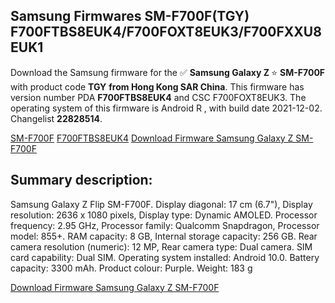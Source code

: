 <h2>Samsung Firmwares SM-F700F(TGY) F700FTBS8EUK4/F700FOXT8EUK3/F700FXXU8EUK1</h2>
Download the Samsung firmware for the ✅ <strong>Samsung Galaxy Z </strong> ⭐ <strong>SM-F700F</strong> with product code <strong>TGY</strong> <strong> from Hong Kong SAR China</strong>. This firmware has version number PDA <strong>F700FTBS8EUK4</strong> and CSC F700FOXT8EUK3. The operating system of this firmware is Android R , with build date 2021-12-02. Changelist <strong>22828514</strong>.


[SM-F700F](https://samfirm.shop/samsung/model/SM-F700F)
[F700FTBS8EUK4](https://samfirm.shop/samsung/pda/F700FTBS8EUK4)
[Download Firmware Samsung Galaxy Z SM-F700F](https://samfirm.shop/samsung/firmware/479738)
<h2>Summary description:</h2>
<p>Samsung Galaxy Z Flip SM-F700F. Display diagonal: 17 cm (6.7"), Display resolution: 2636 x 1080 pixels, Display type: Dynamic AMOLED. Processor frequency: 2.95 GHz, Processor family: Qualcomm Snapdragon, Processor model: 855+. RAM capacity: 8 GB, Internal storage capacity: 256 GB. Rear camera resolution (numeric): 12 MP, Rear camera type: Dual camera. SIM card capability: Dual SIM. Operating system installed: Android 10.0. Battery capacity: 3300 mAh. Product colour: Purple. Weight: 183 g</p>


[Download Firmware Samsung Galaxy Z SM-F700F](https://samfirm.shop/samsung/firmware/479738)
